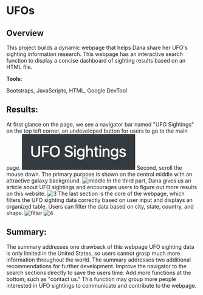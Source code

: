 # UFOs
## Overview
This project builds a dynamic webpage that helps Dana share her UFO's sighting information research. This webpage has an interactive search function to display a concise dashboard of sighting results based on an HTML file.

**Tools:**

Bootstraps, JavaScripts, HTML, Google DevTool

## Results:
At first glance on the page, we see a navigator bar named "UFO Sightings" on the top left corner,  an undeveloped button for users to go to the main page. 
![1](static/static/%20images/1.png)
Second, scroll the mouse down. The primary purpose is shown on the central middle with an attractive galaxy background.
![middle](static/static/images/middle.png)
In the third part, Dana gives us an article about UFO sightings and encourages users to figure out more results on this website. 
![3](static/static/images/3.png)
The last section is the core of the webpage, which filters the UFO sighting data correctly based on user input and displays an organized table. Users can filter the data based on city, state, country, and shape.
![filter](static/static/images/filter.png) 
![4](static/static/images/4.png)

## Summary:
The summary addresses one drawback of this webpage 
 UFO sighting data is only limited in the United States, so users cannot grasp much more information throughout the world. 
The summary addresses two additional recommendations for further development.
Improve the navigator to the search sections directly to save the users time.
Add more functions at the bottom, such as "contact us." This function may group more people interested in UFO sightings to communicate and contribute to the webpage. 
